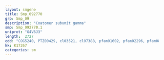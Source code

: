 ```yaml
---
layout: smgene
title: Smp_092770
grp: Smp_09
description: "Coatomer subunit gamma"
smp: Smp_092770.1
uniprot: "G4V6J3"
length:  2727
cdd: "COG5240, PTZ00429, cl03521, cl07388, pfam01602, pfam02296, pfam08752"
kk: K17267
categories: sm
---
```

